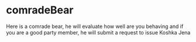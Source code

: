# comradeBear

Here is a comrade bear, he will evaluate how well are you behaving and if you are a good party member, he will submit a request to issue Koshka Jena